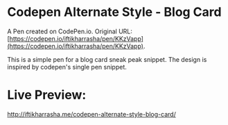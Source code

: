 # Codepen Alternate Style - Blog Card

A Pen created on CodePen.io. Original URL: [https://codepen.io/iftikharrasha/pen/KKzVapp](https://codepen.io/iftikharrasha/pen/KKzVapp).

This is a simple pen for a blog card sneak peak snippet. The design is inspired by codepen's single pen snippet.

# Live Preview:

http://iftikharrasha.me/codepen-alternate-style-blog-card/
